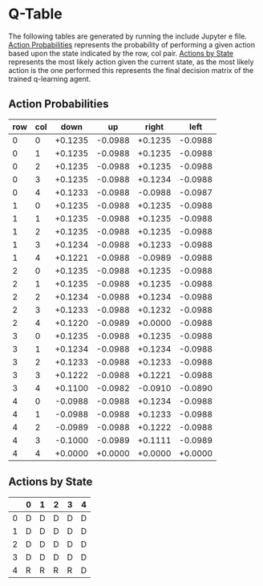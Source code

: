 # Q-Table

The following tables are generated by running the include Jupyter e file. [Action Probabilities](#action-probabilities) represents the probability of performing a given action based upon the state indicated by the row, col pair. [Actions by State](#actions-by-state) represents the most likely action given the current state, as the most likely action is the one performed this represents the final decision matrix of the trained q-learning agent.

## Action Probabilities

| row | col |  down   |   up    |  right  |  left   |
|-----|-----|---------|---------|---------|---------|
|  0  |  0  | +0.1235 | -0.0988 | +0.1235 | -0.0988 |
|  0  |  1  | +0.1235 | -0.0988 | +0.1235 | -0.0988 |
|  0  |  2  | +0.1235 | -0.0988 | +0.1235 | -0.0988 |
|  0  |  3  | +0.1235 | -0.0988 | +0.1234 | -0.0988 |
|  0  |  4  | +0.1233 | -0.0988 | -0.0988 | -0.0987 |
|  1  |  0  | +0.1235 | -0.0988 | +0.1235 | -0.0988 |
|  1  |  1  | +0.1235 | -0.0988 | +0.1235 | -0.0988 |
|  1  |  2  | +0.1235 | -0.0988 | +0.1235 | -0.0988 |
|  1  |  3  | +0.1234 | -0.0988 | +0.1233 | -0.0988 |
|  1  |  4  | +0.1221 | -0.0988 | -0.0989 | -0.0988 |
|  2  |  0  | +0.1235 | -0.0988 | +0.1235 | -0.0988 |
|  2  |  1  | +0.1235 | -0.0988 | +0.1235 | -0.0988 |
|  2  |  2  | +0.1234 | -0.0988 | +0.1234 | -0.0988 |
|  2  |  3  | +0.1233 | -0.0988 | +0.1232 | -0.0988 |
|  2  |  4  | +0.1220 | -0.0989 | +0.0000 | -0.0988 |
|  3  |  0  | +0.1235 | -0.0988 | +0.1235 | -0.0988 |
|  3  |  1  | +0.1234 | -0.0988 | +0.1234 | -0.0988 |
|  3  |  2  | +0.1233 | -0.0988 | +0.1233 | -0.0988 |
|  3  |  3  | +0.1222 | -0.0988 | +0.1221 | -0.0988 |
|  3  |  4  | +0.1100 | -0.0982 | -0.0910 | -0.0890 |
|  4  |  0  | -0.0988 | -0.0988 | +0.1234 | -0.0988 |
|  4  |  1  | -0.0988 | -0.0988 | +0.1233 | -0.0988 |
|  4  |  2  | -0.0989 | -0.0988 | +0.1222 | -0.0988 |
|  4  |  3  | -0.1000 | -0.0989 | +0.1111 | -0.0989 |
|  4  |  4  | +0.0000 | +0.0000 | +0.0000 | +0.0000 |

## Actions by State

|   | 0 | 1 | 2 | 3 | 4 |
|---|---|---|---|---|---|
| 0 | D | D | D | D | D |
| 1 | D | D | D | D | D |
| 2 | D | D | D | D | D |
| 3 | D | D | D | D | D |
| 4 | R | R | R | R | D |
